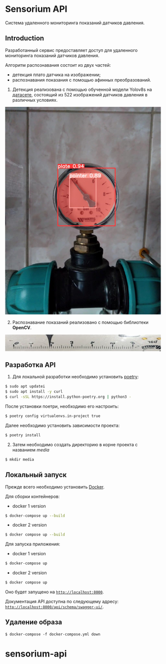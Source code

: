 # Sensorium API
Система удаленного мониторинга показаний датчиков давления.

## Introduction

Разработанный сервис предоставляет доступ для удаленного мониторинга показаний датчиков давления. 

Алгоритм распознавания состоит из двух частей:
- детекция плато датчика на изображении;
- распознавания показания с помощью афинных преобразований.

1) Детекция реализована с помощью обученной модели Yolov8s на [датасете](https://universe.roboflow.com/project-3mdqv/metre/dataset/1/images/?split=train&numImages=60), состоящий из 522 изображений датчиков давления в различных условиях.

![Пример детекции с помощью Yolov8s](images/detected.jpg)

2) Распознавание показаний реализовано с помощью библиотеки **OpenCV**.

![Пример распознавания значения датчика](images/gague_line.jpg)

## Разработка API

1. Для локальной разработки необходимо установить [poetry](https://python-poetry.org/):

```bash
$ sudo apt updatei
$ sudo apt install -y curl
$ curl -sSL https://install.python-poetry.org | python3 -
```

После установки поетри, необходимо его настроить:

```bash
$ poetry config virtualenvs.in-project true
```

Далее необходимо установить зависимости проекта:

```bash
$ poetry install
```

2. Затем необходимо создать директорию в корне проекта с названием *media*

```bash
$ mkdir media
```

## Локальный запуск
Прежде всего необходимо установить [Docker](https://docs.docker.com/engine/install/).

Для сборки контейнеров:

- docker 1 version
```bash
$ docker-compose up --build
```

- docker 2 version
```bash
$ docker compose up --build
```

Для запуска приложения:

- docker 1 version
```bash
$ docker-compose up
```

- docker 2 version
```bash
$ docker compose up
```

Оно будет запущено на [`http://localhost:8000`](http://localhost:8000).

Документация API доступна по следующему адресу: [`http://localhost:8000/api/schema/swagger-ui/`](http://localhost:8000/api/schema/swagger-ui/).

## Удаление образа

```
$ docker-compose -f docker-compose.yml down
```

# sensorium-api
